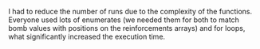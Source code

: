 I had to reduce the number of runs due to the complexity of the functions. Everyone used lots of enumerates (we needed them for both to match bomb values with positions on the reinforcements arrays) and for loops, what significantly increased the execution time.